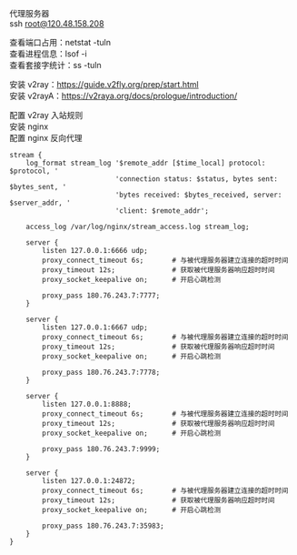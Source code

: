 代理服务器  
ssh root@120.48.158.208  

查看端口占用：netstat -tuln  
查看进程信息：lsof -i  
查看套接字统计：ss -tuln  

安装 v2ray：https://guide.v2fly.org/prep/start.html  
安装 v2rayA：https://v2raya.org/docs/prologue/introduction/  

配置 v2ray 入站规则  
安装 nginx  
配置 nginx 反向代理  

```
stream {
    log_format stream_log '$remote_addr [$time_local] protocol: $protocol, '
                          'connection status: $status, bytes sent: $bytes_sent, '
                          'bytes received: $bytes_received, server: $server_addr, '
                          'client: $remote_addr';

    access_log /var/log/nginx/stream_access.log stream_log;

    server {
        listen 127.0.0.1:6666 udp;
        proxy_connect_timeout 6s;       # 与被代理服务器建立连接的超时时间
        proxy_timeout 12s;              # 获取被代理服务器响应超时时间
        proxy_socket_keepalive on;      # 开启心跳检测

        proxy_pass 180.76.243.7:7777;
    }

    server {
        listen 127.0.0.1:6667 udp;
        proxy_connect_timeout 6s;       # 与被代理服务器建立连接的超时时间
        proxy_timeout 12s;              # 获取被代理服务器响应超时时间
        proxy_socket_keepalive on;      # 开启心跳检测

        proxy_pass 180.76.243.7:7778;
    }

    server {
        listen 127.0.0.1:8888;
        proxy_connect_timeout 6s;       # 与被代理服务器建立连接的超时时间
        proxy_timeout 12s;              # 获取被代理服务器响应超时时间
        proxy_socket_keepalive on;      # 开启心跳检测

        proxy_pass 180.76.243.7:9999;
    }

    server {
        listen 127.0.0.1:24872;
        proxy_connect_timeout 6s;       # 与被代理服务器建立连接的超时时间
        proxy_timeout 12s;              # 获取被代理服务器响应超时时间
        proxy_socket_keepalive on;      # 开启心跳检测

        proxy_pass 180.76.243.7:35983;
    }
}
```
